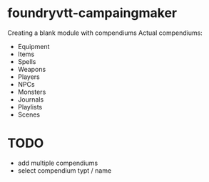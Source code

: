 # foundryvtt-campaingmaker

Creating a blank module with compendiums
Actual compendiums:
- Equipment
- Items
- Spells
- Weapons
- Players
- NPCs
- Monsters
- Journals
- Playlists
- Scenes

# TODO
- add multiple compendiums
- select compendium typt / name

